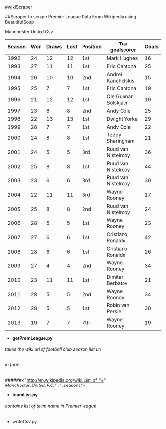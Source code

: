 #wikiScraper

##Scraper to scrape Premier League Data From Wikipedia using BeautifulSoup 

Manchester United Csv

| Season | Won | Draws | Lost | Position | Top goalscorer       | Goals |
|--------|-----|-------|------|----------|----------------------|-------|
| 1992   | 24  | 12    | 12   | 1st      | Mark Hughes          | 16    |
| 1993   | 27  | 11    | 11   | 1st      | Eric Cantona         | 25    |
| 1994   | 26  | 10    | 10   | 2nd      | Andrei Kanchelskis   | 15    |
| 1995   | 25  | 7     | 7    | 1st      | Eric Cantona         | 19    |
| 1996   | 21  | 12    | 12   | 1st      | Ole Gunnar Solskjaer | 19    |
| 1997   | 23  | 8     | 8    | 2nd      | Andy Cole            | 25    |
| 1998   | 22  | 13    | 13   | 1st      | Dwight Yorke         | 29    |
| 1999   | 28  | 7     | 7    | 1st      | Andy Cole            | 22    |
| 2000   | 24  | 8     | 8    | 1st      | Teddy Sheringham     | 21    |
| 2001   | 24  | 5     | 5    | 3rd      | Ruud van Nistelrooy  | 36    |
| 2002   | 25  | 8     | 8    | 1st      | Ruud van Nistelrooy  | 44    |
| 2003   | 23  | 6     | 6    | 3rd      | Ruud van Nistelrooy  | 30    |
| 2004   | 22  | 11    | 11   | 3rd      | Wayne Rooney         | 17    |
| 2005   | 25  | 8     | 8    | 2nd      | Ruud van Nistelrooy  | 24    |
| 2006   | 28  | 5     | 5    | 1st      | Wayne Rooney         | 23    |
| 2007   | 27  | 6     | 6    | 1st      | Cristiano Ronaldo    | 42    |
| 2008   | 28  | 6     | 6    | 1st      | Cristiano Ronaldo    | 26    |
| 2009   | 27  | 4     | 4    | 2nd      | Wayne Rooney         | 34    |
| 2010   | 23  | 11    | 11   | 1st      | Dimitar Berbatov     | 21    |
| 2011   | 28  | 5     | 5    | 2nd      | Wayne Rooney         | 34    |
| 2012   | 28  | 5     | 5    | 1st      | Robin van Persie     | 30    |
| 2013   | 19  | 7     | 7    | 7th      | Wayne Rooney         | 19    |



 * **getPremLeague.py**
###### takes the wiki url of football club season list url 
######    in form 
######<"http://en.wikipedia.org/wiki/List_of_"+" _Manchester_United_F.C._"+"_seasons">


* **teamList.py** 

###### contains list of team name in Premier league
* writeCsv.py


